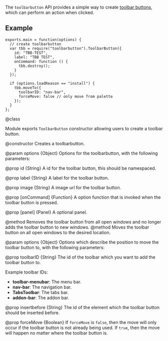 <!-- contributed by Erik Vold [erikvvold@gmail.com]  -->


The `toolbarbutton` API provides a simple way to create
[toolbar buttons](https://developer.mozilla.org/en/XUL/toolbarbutton), which
can perform an action when clicked.

## Example ##

    exports.main = function(options) {
      // create toolbarbutton
      var tbb = require("toolbarbutton").ToolbarButton({
        id: "TBB-TEST",
        label: "TBB TEST",
        onCommand: function () {
          tbb.destroy(); 
        }
      });
    
      if (options.loadReason == "install") {
        tbb.moveTo({
          toolbarID: "nav-bar",
          forceMove: false // only move from palette
        });
      }
    };

<api name="ToolbarButton">
@class

Module exports `ToolbarButton` constructor allowing users to create a
toolbar button.

<api name="ToolbarButton">
@constructor
Creates a toolbarbutton.

@param options {Object}
  Options for the toolbarbutton, with the following parameters:

@prop id {String}
A id for the toolbar button, this should be namespaced.

@prop label {String}
A label for the toolbar button.

@prop image {String}
A image url for the toolbar button.

@prop [onCommand] {Function}
 A option function that is invoked when the toolbar button is pressed.

@prop [panel] {Panel}
  A optional panel.
</api>

<api name="destroy">
@method
Removes the toolbar button from all open windows and no longer adds the
toolbar button to new windows.
</api>

<api name="moveTo">
@method
Moves the toolbar button on all open windows to the desired location.

@param options {Object}
Options which describe the position to move the toolbar button to, with the
following parameters:

@prop toolbarID {String}
The id of the toolbar which you want to add the toolbar button to.

Example toolbar IDs:

- **toolbar-menubar**: The menu bar.
- **nav-bar**: The navigation bar.
- **TabsToolbar**: The tabs bar.
- **addon-bar**: The addon bar.

@prop insertbefore {String}
The id of the element which the toolbar button should be inserted before.

@prop forceMove {Boolean}
If `forceMove` is `false`, then the move will only occur if the toolbar button
is not already being used. If `true`, then the move will happen no matter where
the toolbar button is.
</api>
</api>
